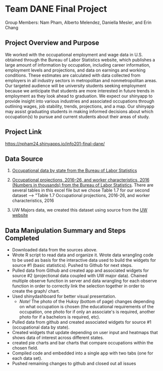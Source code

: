 # Team DANE Final Project
Group Members: Nam Pham, Alberto Melendez, Daniella Mesler, and Erin Chang

## Project Overview and Purpose
We worked with the occupational employment and wage data in U.S. obtained through the Bureau of Labor Statistics website, which publishes a large amount of information by occupation, including career information, employment levels and projections, and data on earnings and working conditions. These estimates are
calculated with data collected from employers in all industry sectors in metropolitan and nonmetropolitan areas. Our targeted audience will be university students seeking employment because we anticipate that students are more interested in future trends in employment as they look ahead to graduation. We expect our shinyapp to provide insight into various industries and associated occupations through outlining wages, job stability, trends, projections, and a map. Our shinyapp may assist graduating students in making informed decisions about which occupation(s) to pursue and current students about their areas of study.


## Project Link
https://npham24.shinyapps.io/info201-final-dane/

## Data Source
1. [Occupational data by state from the Bureau of Labor Statistics](https://www.bls.gov/oes/current/oes_wa.htm#11-0000)

2. [Occupational projections, 2016–26, and worker characteristics, 2016 (Numbers in thousands)
from the Bureau of Labor Statistics](https://www.bls.gov/emp/tables/occupational-projections-and-characteristics.htm#1). There are several tables in this excel file but we chose Table 1.7 for our second dataset --> "Table 1.7 Occupational projections, 2016-26, and worker characteristics, 2016

3. UW Majors data, we created this dataset using source from the [UW website](https://www.washington.edu/uaa/advising/degree-overview/majors/list-of-undergraduate-majors/)

## Data Manipulation Summary and Steps Completed
- Downloaded data from the sources above.
- Wrote R script to read data and organize it. Wrote data wrangling code to be used as basis for the interactive data used to build the widgets for source #1 (basic statistics). Pushed to Github for next steps.
- Pulled data from Github and created app and associated widgets for source #2 (projectional data coupled with UW major data). Chained multiple observe function in server and data wrangling for each observe function in order to correctly link the selection together in order to create the graph/ chart.
- Used shinydashboard for better visual presentation. 
   - *Note!* The photo of the Huksy (bottom of page) changes depending on what occupation is chosen (the educational requirements of the occupation, one photo for if only an associate's is required, another photo for if a bachelors is required, etc).
- Pulled data from github and created associated widgets for source #1 (occupational data by state). 
- Created widgets that update depending on user input and heatmaps that shows data of interest across different states.
- created pie charts and bar charts that compare occupations within the chosen field.
- Compiled code and embedded into a single app with two tabs (one for each data set).
- Pushed remaining changes to github and closed out all issues
